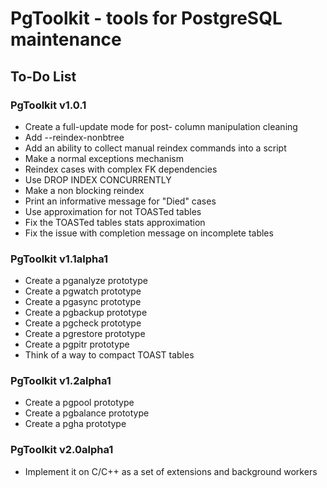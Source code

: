 # PgToolkit - tools for PostgreSQL maintenance

## To-Do List

### PgToolkit v1.0.1

- Create a full-update mode for post- column manipulation cleaning
- Add --reindex-nonbtree
- Add an ability to collect manual reindex commands into a script
- Make a normal exceptions mechanism
- Reindex cases with complex FK dependencies
- Use DROP INDEX CONCURRENTLY
- Make a non blocking reindex
- Print an informative message for "Died" cases
- Use approximation for not TOASTed tables
- Fix the TOASTed tables stats approximation
- Fix the issue with completion message on incomplete tables

### PgToolkit v1.1alpha1

- Create a pganalyze prototype
- Create a pgwatch prototype
- Create a pgasync prototype
- Create a pgbackup prototype
- Create a pgcheck prototype
- Create a pgrestore prototype
- Create a pgpitr prototype
- Think of a way to compact TOAST tables

### PgToolkit v1.2alpha1

- Create a pgpool prototype
- Create a pgbalance prototype
- Create a pgha prototype

### PgToolkit v2.0alpha1

- Implement it on C/C++ as a set of extensions and background workers
